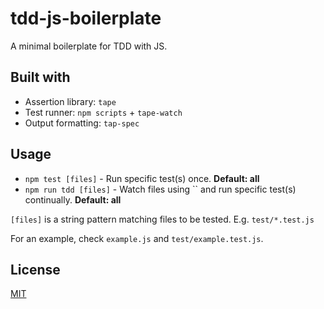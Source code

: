 # tdd-js-boilerplate
A minimal boilerplate for TDD with JS.

## Built with
- Assertion library: `tape`
- Test runner: `npm scripts` + `tape-watch`
- Output formatting: `tap-spec`

## Usage
- `npm test [files]` - Run specific test(s) once. **Default: all**
- `npm run tdd [files]` -  Watch files using `` and run specific test(s) continually. **Default: all**

`[files]` is a string pattern matching files to be tested. E.g. `test/*.test.js`

For an example, check `example.js` and `test/example.test.js`.

## License
[MIT](LICENSE)

